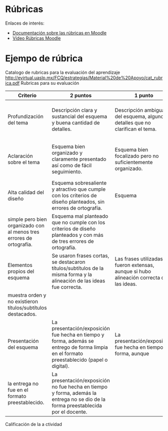 
# Rúbricas

Enlaces de interés:
* [Documentación sobre las rúbricas en Moodle](https://docs.moodle.org/all/es/30/R%C3%BAbricas)
* [Vídeo Rúbricas Moodle](https://www.youtube.com/watch?v=syqaM-MqgJ4)

# Ejempo de rúbrica


Catalogo de rubricas para la evaluación del aprendizaje
http://evirtual.uaslp.mx/FCQ/estrategias/Material%20de%20Apoyo/cat_rubrica.pdf
Rubricas para su evaluación

| Criterio                | 2 puntos | 1 punto | 0 puntos |
| ----------------------- | -------- | ------- | -------- |
| Profundización del tema | Descripción clara y sustancial del esquema y buena cantidad de detalles.| Descripción ambigua del esquema, algunos  detalles que  no  clarifican el tema.| Descripción incorrecta del esquema, sin detalles significativos o escasos.|
| Aclaración sobre el tema | Esquema bien organizado y claramente presentado así como de fácil seguimiento. | Esquema bien focalizado pero no suficientemente organizado. | Esquema impreciso y poco claro, sin coherencia entre las partes que lo componen. |
| Alta calidad del diseño | Esquema sobresaliente y atractivo que cumple con  los criterios de diseño planteados, sin errores de ortografía. | Esquema
simple pero bien organizado con al menos tres errores de ortografía.| Esquema  mal planteado que no cumple con los criterios de diseño planteados y con más   de tres errores de ortografía. |
| Elementos propios del esquema | Se usaron frases cortas, se destacaron títulos/subtítulos  de la misma forma y la alineación de las ideas fue correcta.| Las frases utilizadas fueron extensas, aunque si hubo alineación correcta de las ideas. | No se destacaron títulos/subtítulos, la alineación no
muestra orden y no existieron títulos/subtítulos destacados. |
| Presentación del esquema | La presentación/exposición fue hecha en tiempo y forma, además se entrego de forma limpia en el formato preestablecido (papel  o digital). | La presentación/exposición fue hecha en tiempo y forma, aunque
la entrega no fue en el formato preestablecido. | La presentación/exposición  no fue hecha en tiempo y forma, además la entrega no se dio de la forma preestablecida por el docente. |
Calificación de la a
ctividad
